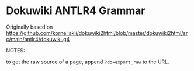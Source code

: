 # Dokuwiki ANTLR4 Grammar

Originally based on https://github.com/korneliakli/dokuwiki2html/blob/master/dokuwiki2html/src/main/antlr4/dokuwiki.g4


NOTES:

to get the raw source of a page, append `?do=export_raw` to the URL.
